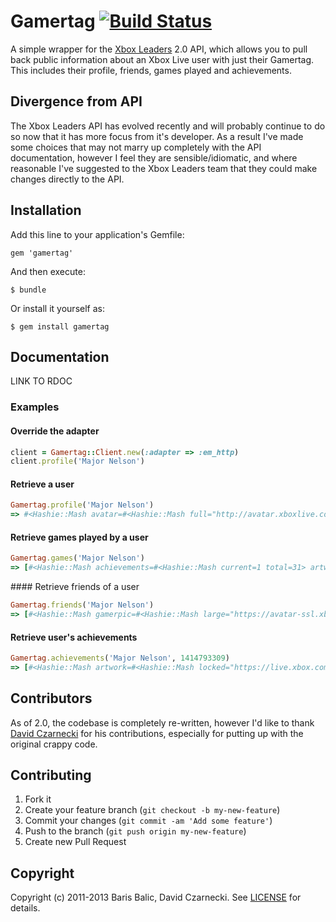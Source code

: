# Gamertag [![Build Status](https://travis-ci.org/barisbalic/gamertag.png)](https://travis-ci.org/barisbalic/gamertag)

A simple wrapper for the [Xbox Leaders](https://www.xboxleaders.com/) 2.0 API, which allows you to pull back public information about an Xbox Live user with just their Gamertag.  This includes their profile, friends, games played and achievements.

## Divergence from API

The Xbox Leaders API has evolved recently and will probably continue to do so now that it has more focus from it's developer.  As a result I've made some choices that may not marry up completely with the API documentation, however I feel they are sensible/idiomatic, and where reasonable I've suggested to the Xbox Leaders team that they could make changes directly to the API.


## Installation

Add this line to your application's Gemfile:

    gem 'gamertag'

And then execute:

    $ bundle

Or install it yourself as:

    $ gem install gamertag


## Documentation

LINK TO RDOC

### Examples

#### Override the adapter

```ruby
client = Gamertag::Client.new(:adapter => :em_http)
client.profile('Major Nelson')
```

#### Retrieve a user

```ruby
Gamertag.profile('Major Nelson')
=> #<Hashie::Mash avatar=#<Hashie::Mash full="http://avatar.xboxlive.com/avatar/Major Nelson/avatar-body.png" large="http://avatar.xboxlive.com/avatar/Major Nelson/avatarpic-l.png" small="http://avatar.xboxlive.com/avatar/Major Nelson/avatarpic-s.png"> badges=#<Hashie::Mash kinect_launch_team=true nxe_launch_team=true xbox_launch_team=true> biography="" freshness="new" gamerscore=63937 gamertag="Major Nelson" location="" motto="" name="" online=false presence="Last seen 1 minute ago playing Xbox.com" recent_activity=[#<Hashie::Mash achievements=#<Hashie::Mash current=36 total=69> artwork=#<Hashie::Mash large="http://download.xbox.com/content/images/66acd000-77fe-1000-9115-d8025454087c/1033/boxartlg.jpg" small="http://download.xbox.com/content/images/66acd000-77fe-1000-9115-d8025454087c/1033/boxartsm.jpg"> gamerscore=#<Hashie::Mash current=770 total=1625> id=1414793340 is_app=false last_played="1372305965" progress=52.2 title="Borderlands 2">, #<Hashie::Mash achievements=#<Hashie::Mash current=43 total=76> artwork=#<Hashie::Mash large="http://download.xbox.com/content/images/66acd000-77fe-1000-9115-d8024d530919/1033/boxartlg.jpg" small="http://download.xbox.com/content/images/66acd000-77fe-1000-9115-d8024d530919/1033/boxartsm.jpg"> gamerscore=#<Hashie::Mash current=825 total=1750> id=1297287449 is_app=false last_played="1372216446" progress=56.6 title="Halo 4">, #<Hashie::Mash achievements=#<Hashie::Mash current=28 total=63> artwork=#<Hashie::Mash large="http://download.xbox.com/content/images/66acd000-77fe-1000-9115-d80245410950/1033/boxartlg.jpg" small="http://download.xbox.com/content/images/66acd000-77fe-1000-9115-d80245410950/1033/boxartsm.jpg"> gamerscore=#<Hashie::Mash current=680 total=1600> id=1161890128 is_app=false last_played="1372131482" progress=44.4 title="Battlefield 3">, #<Hashie::Mash achievements=#<Hashie::Mash current=0 total=0> artwork=#<Hashie::Mash large="http://download.xbox.com/content/images/66acd000-77fe-1000-9115-d8025848085b/1033/boxartlg.jpg" small="http://download.xbox.com/content/images/66acd000-77fe-1000-9115-d8025848085b/1033/boxartsm.jpg"> gamerscore=#<Hashie::Mash current=0 total=0> id=1481115739 is_app=true last_played="1371965964" progress=0 title="Xbox Music and Video">, #<Hashie::Mash achievements=#<Hashie::Mash current=0 total=0> artwork=#<Hashie::Mash large="http://download.xbox.com/content/images/66acd000-77fe-1000-9115-d8024d530a1b/1033/boxartlg.jpg" small="http://download.xbox.com/content/images/66acd000-77fe-1000-9115-d8024d530a1b/1033/boxartsm.jpg"> gamerscore=#<Hashie::Mash current=0 total=0> id=1297287707 is_app=true last_played="1371335033" progress=0 title="Live Event Player">] reputation=20 tier="gold">
```

#### Retrieve games played by a user

```ruby
Gamertag.games('Major Nelson')
=> [#<Hashie::Mash achievements=#<Hashie::Mash current=1 total=31> artwork=#<Hashie::Mash large="http://download.xbox.com/content/images/66acd000-77fe-1000-9115-d802415607d3/1033/boxartlg.jpg" small="http://download.xbox.com/content/images/66acd000-77fe-1000-9115-d802415607d3/1033/boxartsm.jpg"> gamerscore=#<Hashie::Mash current=5 total=1000> id=1096157139 is_app=false last_played="1132028299" progress=3.2 title="Gun">, …]
```

#### Retrieve friends of a user

```ruby
Gamertag.friends('Major Nelson')
=> [#<Hashie::Mash gamerpic=#<Hashie::Mash large="https://avatar-ssl.xboxlive.com/avatar/allad1nsane/avatarpic-s.png" small="https://avatar-ssl.xboxlive.com/avatar/allad1nsane/avatarpic-l.png"> gamerscore=21080 gamertag="allad1nsane" last_seen="1371973384" online=false status="Last seen 6/23/2013 playing Max Payne 3">, …]
```

#### Retrieve user's achievements

```ruby
Gamertag.achievements('Major Nelson', 1414793309)
=> [#<Hashie::Mash artwork=#<Hashie::Mash locked="https://live.xbox.com/tiles/4g/ym/0zc8P2NhbC9GWxoEGlxTWTVkL2FjaC8wL2EyAAAAAVBQUPyJDP4=.jpg" unlocked=""> description="Kill 20 enemies by knocking them off Columbia." gamerscore=25 id=36 secret=false title="Bon Voyage" unlock_date="1368255380" unlocked=true>, …]
```


## Contributors

As of 2.0, the codebase is completely re-written, however I'd like to thank [David Czarnecki](https://github.com/czarneckid) for his contributions, especially for putting up with the original crappy code.

## Contributing

1. Fork it
2. Create your feature branch (`git checkout -b my-new-feature`)
3. Commit your changes (`git commit -am 'Add some feature'`)
4. Push to the branch (`git push origin my-new-feature`)
5. Create new Pull Request

## Copyright

Copyright (c) 2011-2013 Baris Balic, David Czarnecki.
See [LICENSE][] for details.

[license]: LICENSE.md